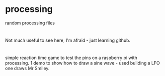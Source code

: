 # processing
random processing files
#
Not much useful to see here, I'm afraid - just learning github. 
#
simple reaction time game to test the pins on a raspberry pi with processing. 
1 demo to show how to draw a sine wave - used building a LFO
one draws Mr Smiley. 
